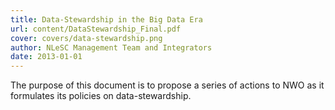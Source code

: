 ```yaml
---
title: Data-Stewardship in the Big Data Era
url: content/DataStewardship_Final.pdf
cover: covers/data-stewardship.png
author: NLeSC Management Team and Integrators
date: 2013-01-01
---
```

The purpose of this document is to propose a series of actions to NWO as it formulates its policies on
data-stewardship.

